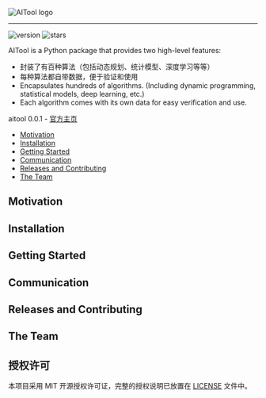 ![AITool logo](https://raw.githubusercontent.com/deepgameai/aitool/main/doc/logo/logo.png)

--------------------------------------------------------------------------------

![version](https://badgen.net/badge/version/0.0.1/blue)
![stars](https://img.shields.io/github/stars/deepgameai/aitool?style=social)

AITool is a Python package that provides two high-level features:
- 封装了有百种算法（包括动态规划、统计模型、深度学习等等）
- 每种算法都自带数据，便于验证和使用
- Encapsulates hundreds of algorithms. (Including dynamic programming, statistical models, deep learning, etc.)
- Each algorithm comes with its own data for easy verification and use.

aitool 0.0.1 - [官方主页](https://deepgameai.github.io/2020-02-28-test-markdown/)

- [Motivation](#motivation)
- [Installation](#installation)
- [Getting Started](#getting-started)
- [Communication](#communication)
- [Releases and Contributing](#releases-and-contributing)
- [The Team](#the-team)

## Motivation

## Installation

## Getting Started

## Communication

## Releases and Contributing

## The Team

## 授权许可
本项目采用 MIT 开源授权许可证，完整的授权说明已放置在 [LICENSE](LICENSE) 文件中。